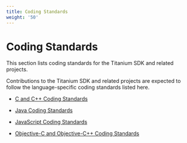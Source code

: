```yaml
---
title: Coding Standards
weight: '50'
---
```


# Coding Standards

This section lists coding standards for the Titanium SDK and related projects.

Contributions to the Titanium SDK and related projects are expected to follow the language-specific coding standards listed here.

* [C and C++ Coding Standards](/guide/Titanium_SDK/Titanium_SDK_Guide/Contributing_to_Titanium/Platform_Development/Coding_Standards/C_and_C++_Coding_Standards/)

* [Java Coding Standards](/guide/Titanium_SDK/Titanium_SDK_Guide/Contributing_to_Titanium/Platform_Development/Coding_Standards/Java_Coding_Standards/)

* [JavaScript Coding Standards](/guide/Titanium_SDK/Titanium_SDK_Guide/Contributing_to_Titanium/Platform_Development/Coding_Standards/JavaScript_Coding_Standards/)

* [Objective-C and Objective-C++ Coding Standards](/guide/Titanium_SDK/Titanium_SDK_Guide/Contributing_to_Titanium/Platform_Development/Coding_Standards/Objective-C_and_Objective-C++_Coding_Standards/)
